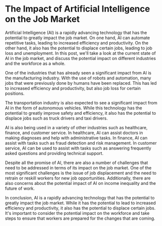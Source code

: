 # The Impact of Artificial Intelligence on the Job Market

Artificial Intelligence (AI) is a rapidly advancing technology that has the potential to greatly impact the job market. On one hand, AI can automate repetitive tasks, leading to increased efficiency and productivity. On the other hand, it also has the potential to displace certain jobs, leading to job loss and unemployment. In this post, we'll take a look at the current state of AI in the job market, and discuss the potential impact on different industries and the workforce as a whole.

One of the industries that has already seen a significant impact from AI is the manufacturing industry. With the use of robots and automation, many jobs that were previously done by humans have been replaced. This has led to increased efficiency and productivity, but also job loss for certain positions.

The transportation industry is also expected to see a significant impact from AI in the form of autonomous vehicles. While this technology has the potential to greatly improve safety and efficiency, it also has the potential to displace jobs such as truck drivers and taxi drivers.

AI is also being used in a variety of other industries such as healthcare, finance, and customer service. In healthcare, AI can assist doctors in making diagnoses and help with administrative tasks. In finance, AI can assist with tasks such as fraud detection and risk management. In customer service, AI can be used to assist with tasks such as answering frequently asked questions and providing technical support.

Despite all the promise of AI, there are also a number of challenges that need to be addressed in terms of its impact on the job market. One of the most significant challenges is the issue of job displacement and the need to retrain or reskill workers for new job opportunities. Additionally, there are also concerns about the potential impact of AI on income inequality and the future of work.

In conclusion, AI is a rapidly advancing technology that has the potential to greatly impact the job market. While it has the potential to lead to increased efficiency and productivity, it also has the potential to displace certain jobs. It's important to consider the potential impact on the workforce and take steps to ensure that workers are prepared for the changes that are coming.